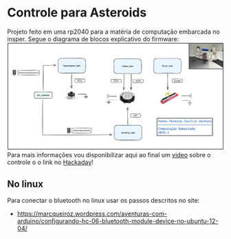 # Controle para Asteroids

Projeto feito em uma rp2040 para a matéria de computação embarcada no insper. 
Segue o diagrama de blocos explicativo do firmware:
![Diagram](diagrama.png)
Para mais informações vou disponibilizar aqui ao final um [video](https://youtu.be/ct4SKozNZgc) sobre o controle o o link no [Hackaday](https://hackaday.io/project/195786-asteroids-rp2040-controller)!



## No linux

Para conectar o bluetooth no linux usar os passos descritos no site:

- https://marcqueiroz.wordpress.com/aventuras-com-arduino/configurando-hc-06-bluetooth-module-device-no-ubuntu-12-04/
